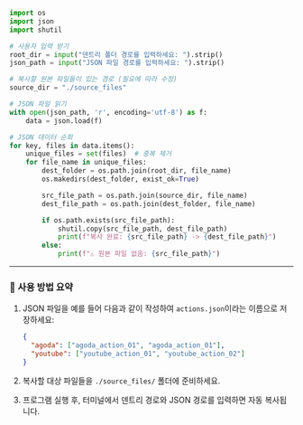 

```python
import os
import json
import shutil

# 사용자 입력 받기
root_dir = input("덴트리 폴더 경로를 입력하세요: ").strip()
json_path = input("JSON 파일 경로를 입력하세요: ").strip()

# 복사할 원본 파일들이 있는 경로 (필요에 따라 수정)
source_dir = "./source_files"

# JSON 파일 읽기
with open(json_path, 'r', encoding='utf-8') as f:
    data = json.load(f)

# JSON 데이터 순회
for key, files in data.items():
    unique_files = set(files)  # 중복 제거
    for file_name in unique_files:
        dest_folder = os.path.join(root_dir, file_name)
        os.makedirs(dest_folder, exist_ok=True)

        src_file_path = os.path.join(source_dir, file_name)
        dest_file_path = os.path.join(dest_folder, file_name)

        if os.path.exists(src_file_path):
            shutil.copy(src_file_path, dest_file_path)
            print(f"복사 완료: {src_file_path} -> {dest_file_path}")
        else:
            print(f"⚠️ 원본 파일 없음: {src_file_path}")
```

---

### 📌 사용 방법 요약

1. JSON 파일을 예를 들어 다음과 같이 작성하여 `actions.json`이라는 이름으로 저장하세요:

   ```json
   {
     "agoda": ["agoda_action_01", "agoda_action_01"],
     "youtube": ["youtube_action_01", "youtube_action_02"]
   }
   ```

2. 복사할 대상 파일들을 `./source_files/` 폴더에 준비하세요.

3. 프로그램 실행 후, 터미널에서 덴트리 경로와 JSON 경로를 입력하면 자동 복사됩니다.

